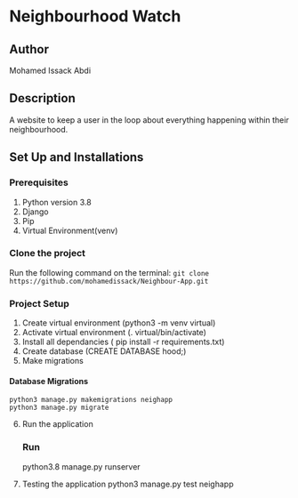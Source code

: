 # Neighbourhood Watch

## Author
Mohamed Issack Abdi

## Description
A website to keep a user in the loop about everything happening within their neighbourhood.
## Set Up and Installations

### Prerequisites
1. Python version 3.8
2. Django 
3. Pip
4. Virtual Environment(venv)


### Clone the  project 
Run the following command on the terminal:
`git clone https://github.com/mohamedissack/Neighbour-App.git`


###  Project Setup
1. Create virtual environment (python3 -m venv virtual)
2. Activate virtual environment (. virtual/bin/activate)
3. Install  all dependancies ( pip install -r requirements.txt)
4. Create database (CREATE DATABASE hood;)
5. Make migrations

#### Database Migrations
    python3 manage.py makemigrations neighapp
    python3 manage.py migrate

6. Run the application
    ### Run
    python3.8 manage.py runserver

7.  Testing the application
     python3 manage.py test neighapp
     